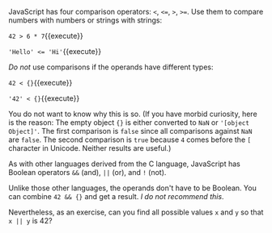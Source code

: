 JavaScript has four comparison operators: `<`, `<=`, `>`, `>=`. Use them to compare numbers with numbers or strings with strings:

`42 > 6 * 7`{{execute}}

`'Hello' <= 'Hi'`{{execute}}

*Do not* use comparisons if the operands have different types:

`42 < {}`{{execute}}

`'42' < {}`{{execute}}

You do not want to know why this is so. (If you have morbid curiosity, here is the reason: The empty object `{}` is either converted to `NaN` or `'[object Object]'`. The first comparison is `false` since all comparisons against `NaN` are `false`. The second comparison is `true` because `4` comes before the `[` character in Unicode. Neither results are useful.)

As with other languages derived from the C language, JavaScript has Boolean operators `&&` (and), `||` (or), and `!` (not).

Unlike those other languages, the operands don't have to be Boolean. You can combine `42 && {}` and get a result. *I do not recommend this*.

Nevertheless, as an exercise, can you find all possible values `x` and `y` so that `x || y` is 42?
